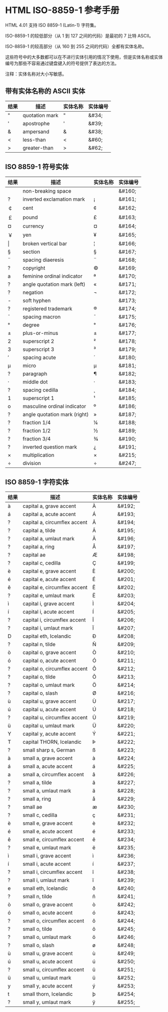 # HTML ISO-8859-1 参考手册

HTML 4.01 支持 ISO 8859-1 (Latin-1) 字符集。

ISO-8859-1 的较低部分（从 1 到 127 之间的代码）是最初的 7 比特 ASCII。

ISO-8859-1 的较高部分（从 160 到 255 之间的代码）全都有实体名称。

这些符号中的大多数都可以在不进行实体引用的情况下使用，但是实体名称或实体编号为那些不容易通过键盘键入的符号提供了表达的方法。

注释：实体名称对大小写敏感。

## 带有实体名称的 ASCII 实体

| 结果 | 描述 | 实体名称 | 实体编号 |
| --- | --- | --- | --- |
| " | quotation mark | &quot; | &amp;#34; |
| ' | apostrophe  | &apos; | &amp;#39; |
| & | ampersand | &amp; | &amp;#38; |
| &lt; | less-than | &lt; | &amp;#60; |
| &gt; | greater-than | &gt; | &amp;#62; |

## ISO 8859-1 符号实体

| 结果 | 描述 | 实体名称 | 实体编号 |
| --- | --- | --- | --- |
| &nbsp; | non-breaking space | &nbsp; | &amp;#160; |
| ? | inverted exclamation mark | &iexcl; | &amp;#161; |
| ￠ | cent | &cent; | &amp;#162; |
| ￡ | pound | &pound; | &amp;#163; |
| ¤ | currency | &curren; | &amp;#164; |
| ￥ | yen | &yen; | &amp;#165; |
| &#124; | broken vertical bar | &brvbar; | &amp;#166; |
| § | section | &sect; | &amp;#167; |
| ¨ | spacing diaeresis | &uml; | &amp;#168; |
| ? | copyright | &copy; | &amp;#169; |
| a | feminine ordinal indicator | &ordf; | &amp;#170; |
| ? | angle quotation mark (left) | &laquo; | &amp;#171; |
| ? | negation | &not; | &amp;#172; |
| - | soft hyphen | &shy; | &amp;#173; |
| ? | registered trademark | &reg; | &amp;#174; |
| ˉ | spacing macron | &macr; | &amp;#175; |
| ° | degree | &deg; | &amp;#176; |
| ± | plus-or-minus  | &plusmn; | &amp;#177; |
| 2 | superscript 2 | &sup2; | &amp;#178; |
| 3 | superscript 3 | &sup3; | &amp;#179; |
| ′ | spacing acute | &acute; | &amp;#180; |
| μ | micro | &micro; | &amp;#181; |
| ? | paragraph | &para; | &amp;#182; |
| · | middle dot | &middot; | &amp;#183; |
| ? | spacing cedilla | &cedil; | &amp;#184; |
| 1 | superscript 1 | &sup1; | &amp;#185; |
| o | masculine ordinal indicator | &ordm; | &amp;#186; |
| ? | angle quotation mark (right) | &raquo; | &amp;#187; |
| ? | fraction 1/4 | &frac14; | &amp;#188; |
| ? | fraction 1/2 | &frac12; | &amp;#189; |
| ? | fraction 3/4 | &frac34; | &amp;#190; |
| ? | inverted question mark | &iquest; | &amp;#191; |
| × | multiplication | &times; | &amp;#215; |
| ÷ | division | &divide; | &amp;#247; |

## ISO 8859-1 字符实体

| 结果 | 描述 | 实体名称 | 实体编号 |
| --- | --- | --- | --- |
| à | capital a, grave accent | &Agrave; | &amp;#192; |
| á | capital a, acute accent | &Aacute; | &amp;#193; |
| ? | capital a, circumflex accent | &Acirc; | &amp;#194; |
| ? | capital a, tilde | &Atilde; | &amp;#195; |
| ? | capital a, umlaut mark | &Auml; | &amp;#196; |
| ? | capital a, ring | &Aring; | &amp;#197; |
| ? | capital ae | &AElig; | &amp;#198; |
| ? | capital c, cedilla | &Ccedil; | &amp;#199; |
| è | capital e, grave accent | &Egrave; | &amp;#200; |
| é | capital e, acute accent | &Eacute; | &amp;#201; |
| ê | capital e, circumflex accent | &Ecirc; | &amp;#202; |
| ? | capital e, umlaut mark | &Euml; | &amp;#203; |
| ì | capital i, grave accent | &Igrave; | &amp;#204; |
| í | capital i, acute accent | &Iacute; | &amp;#205; |
| ? | capital i, circumflex accent | &Icirc; | &amp;#206; |
| ? | capital i, umlaut mark | &Iuml; | &amp;#207; |
| D | capital eth, Icelandic | &ETH; | &amp;#208; |
| ? | capital n, tilde | &Ntilde; | &amp;#209; |
| ò | capital o, grave accent | &Ograve; | &amp;#210; |
| ó | capital o, acute accent | &Oacute; | &amp;#211; |
| ? | capital o, circumflex accent | &Ocirc; | &amp;#212; |
| ? | capital o, tilde | &Otilde; | &amp;#213; |
| ? | capital o, umlaut mark | &Ouml; | &amp;#214; |
| ? | capital o, slash | &Oslash; | &amp;#216; |
| ù | capital u, grave accent | &Ugrave; | &amp;#217; |
| ú | capital u, acute accent | &Uacute; | &amp;#218; |
| ? | capital u, circumflex accent | &Ucirc; | &amp;#219; |
| ü | capital u, umlaut mark | &Uuml; | &amp;#220; |
| Y | capital y, acute accent | &Yacute; | &amp;#221; |
| T | capital THORN, Icelandic | &THORN; | &amp;#222; |
| ? | small sharp s, German | &szlig; | &amp;#223; |
| à | small a, grave accent | &agrave; | &amp;#224; |
| á | small a, acute accent | &aacute; | &amp;#225; |
| a | small a, circumflex accent | &acirc; | &amp;#226; |
| ? | small a, tilde | &atilde; | &amp;#227; |
| ? | small a, umlaut mark | &auml; | &amp;#228; |
| ? | small a, ring | &aring; | &amp;#229; |
| ? | small ae | &aelig; | &amp;#230; |
| ? | small c, cedilla | &ccedil; | &amp;#231; |
| è | small e, grave accent | &egrave; | &amp;#232; |
| é | small e, acute accent | &eacute; | &amp;#233; |
| ê | small e, circumflex accent | &ecirc; | &amp;#234; |
| ? | small e, umlaut mark | &euml; | &amp;#235; |
| ì | small i, grave accent | &igrave; | &amp;#236; |
| í | small i, acute accent | &iacute; | &amp;#237; |
| ? | small i, circumflex accent | &icirc; | &amp;#238; |
| ? | small i, umlaut mark | &iuml; | &amp;#239; |
| e | small eth, Icelandic | &eth; | &amp;#240; |
| ? | small n, tilde | &ntilde; | &amp;#241; |
| ò | small o, grave accent | &ograve; | &amp;#242; |
| ó | small o, acute accent | &oacute; | &amp;#243; |
| ? | small o, circumflex accent | &ocirc; | &amp;#244; |
| ? | small o, tilde | &otilde; | &amp;#245; |
| ? | small o, umlaut mark | &ouml; | &amp;#246; |
| ? | small o, slash | &oslash; | &amp;#248; |
| ù | small u, grave accent | &ugrave; | &amp;#249; |
| ú | small u, acute accent | &uacute; | &amp;#250; |
| ? | small u, circumflex accent | &ucirc; | &amp;#251; |
| ü | small u, umlaut mark | &uuml; | &amp;#252; |
| y | small y, acute accent | &yacute; | &amp;#253; |
| t | small thorn, Icelandic | &thorn; | &amp;#254; |
| ? | small y, umlaut mark | &yuml; | &amp;#255; |
